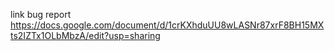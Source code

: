 link bug report
https://docs.google.com/document/d/1crKXhduUU8wLASNr87xrF8BH15MXts2IZTx1OLbMbzA/edit?usp=sharing